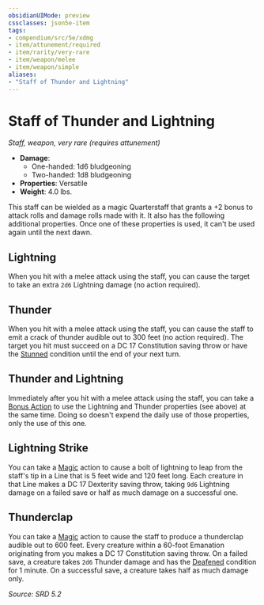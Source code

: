 ```yaml
---
obsidianUIMode: preview
cssclasses: json5e-item
tags:
- compendium/src/5e/xdmg
- item/attunement/required
- item/rarity/very-rare
- item/weapon/melee
- item/weapon/simple
aliases: 
- "Staff of Thunder and Lightning"
---
```

# Staff of Thunder and Lightning
*Staff, weapon, very rare (requires attunement)*  

- **Damage**:
  - One-handed: 1d6 bludgeoning
  - Two-handed: 1d8 bludgeoning
- **Properties**: Versatile
- **Weight**: 4.0 lbs.

This staff can be wielded as a magic Quarterstaff that grants a +2 bonus to attack rolls and damage rolls made with it. It also has the following additional properties. Once one of these properties is used, it can't be used again until the next dawn.

## Lightning

When you hit with a melee attack using the staff, you can cause the target to take an extra `2d6` Lightning damage (no action required).

## Thunder

When you hit with a melee attack using the staff, you can cause the staff to emit a crack of thunder audible out to 300 feet (no action required). The target you hit must succeed on a DC 17 Constitution saving throw or have the [Stunned](conditions.md#Stunned) condition until the end of your next turn.

## Thunder and Lightning

Immediately after you hit with a melee attack using the staff, you can take a [Bonus Action](bonus-action-xphb.md) to use the Lightning and Thunder properties (see above) at the same time. Doing so doesn't expend the daily use of those properties, only the use of this one.

## Lightning Strike

You can take a [Magic](actions.md#Magic) action to cause a bolt of lightning to leap from the staff's tip in a <span title="Player's Handbook (2024)">Line</span> that is 5 feet wide and 120 feet long. Each creature in that <span title="Player's Handbook (2024)">Line</span> makes a DC 17 Dexterity saving throw, taking `9d6` Lightning damage on a failed save or half as much damage on a successful one.

## Thunderclap

You can take a [Magic](actions.md#Magic) action to cause the staff to produce a thunderclap audible out to 600 feet. Every creature within a 60-foot <span title="Player's Handbook (2024)">Emanation</span> originating from you makes a DC 17 Constitution saving throw. On a failed save, a creature takes `2d6` Thunder damage and has the [Deafened](conditions.md#Deafened) condition for 1 minute. On a successful save, a creature takes half as much damage only.

*Source: SRD 5.2*